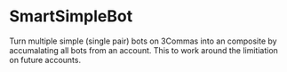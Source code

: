 # SmartSimpleBot

Turn multiple simple (single pair) bots on 3Commas into an composite by accumalating all bots from an account. This to work around the limitiation on future accounts.
